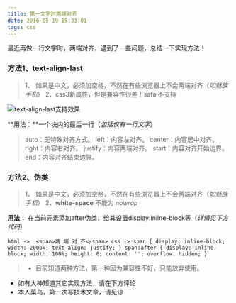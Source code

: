 ```yaml
---
title: 第一文字时两端对齐
date: 2016-05-19 15:33:01
tags: css
---
```

最近再做一行文字时，两端对齐，遇到了一些问题，总结一下实现方法！

### 方法1、text-align-last
>1、 如果是中文，必须加空格，不然在有些浏览器上不会两端对齐（*如魅族手机*）
> 2、css3新属性，但是兼容性很差！safai不支持

![text-align-last支持效果](http://upload-images.jianshu.io/upload_images/2097799-ccf604a3d41cc0e4.png?imageMogr2/auto-orient/strip%7CimageView2/2/w/1240)

**用法：**一个块内的最后一行（*包括仅有一行文字*）
>auto：无特殊对齐方式。
>left：内容左对齐。
>center：内容居中对齐。
>right：内容右对齐。
>justify：内容两端对齐。
>start：内容对齐开始边界。
>end：内容对齐结束边界。

### 方法2、伪类
> 1、 如果是中文，必须加空格，不然在有些浏览器上不会两端对齐（*如魅族手机*）
> 2、**white-space** 不能为 *nowrap*

**用法：** 在当前元素添加after伪类，给其设置display:inilne-block等（*详情见下方代码*）

`html -> 
  <span>两 端 对 齐</span>
css ->
 span {
    display: inline-block;
    width: 200px;
    text-align: justify;
  }
   span:after {
    display: inline-block;
    width: 100%;
    height: 0;
    content: '';
    overflow: hidden;
  }
`

>- 目前知道两种方法，第一种因为兼容性不好，只能放弃使用。
- 如有大神知道其它实现方法，请在下方评论
- 本人菜鸟，第一次写技术文章，请见谅